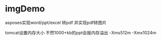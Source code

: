 # imgDemo
asposes实现word/ppt/excel 转pdf  并实现pdf转图片

tomcat设置内存大小 不然1000+kb的ppt会报内存溢出
-Xms512m -Xmx1024m
